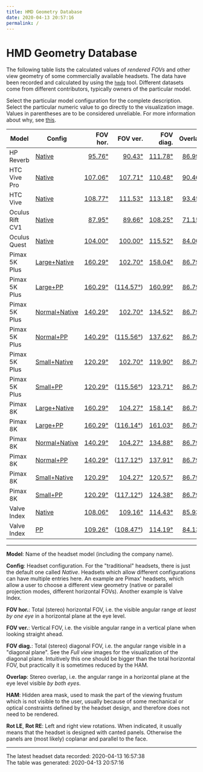 ```yaml
---
title: HMD Geometry Database
date: 2020-04-13 20:57:16
permalink: /
---
```

# HMD Geometry Database

The following table lists the calculated values of _rendered FOVs_ and other
view geometry of some commercially available headsets. The data have been
recorded and calculated by using the [`hmdq`](https://github.com/risa2000/hmdq)
tool. Different datasets come from different contributors, typically owners of
the particular model.

Select the particular model configuration for the complete description. Select
the particular numeric value to go directly to the visualization image. Values
in parentheses are to be considered unreliable. For more information about why,
see
[this](https://risa2000.github.io/vrdocs/docs/hmd_fov_calculation#parallel-projection).

Model | Config | FOV hor. | FOV ver. | FOV diag. | Overlap | HAM | Rot LE | Rot RE
--- | --- | ---: | ---: | ---: | ---: | ---: | ---: | ---:
HP Reverb | [Native](hmd_cfgs/Reverb_Native.md) | [95.76°](images/Reverb_Native_top.dmx.png) | [90.43°](images/Reverb_Native_left.dmx.png) | [111.78°](images/Reverb_Native_over.dmx.png) | [86.99°](images/Reverb_Native_top.dmx.png) | [0.04%](images/Reverb_Native_back.dmx.png) | 0.2° | -0.2°
HTC Vive Pro | [Native](hmd_cfgs/VivePro_Native.md) | [107.06°](images/VivePro_Native_top.dmx.png) | [107.71°](images/VivePro_Native_left.dmx.png) | [110.48°](images/VivePro_Native_over.dmx.png) | [90.46°](images/VivePro_Native_top.dmx.png) | [20.20%](images/VivePro_Native_back.dmx.png) |  | 
HTC Vive | [Native](hmd_cfgs/Vive_Native.md) | [108.77°](images/Vive_Native_top.dmx.png) | [111.53°](images/Vive_Native_left.dmx.png) | [113.18°](images/Vive_Native_over.dmx.png) | [93.45°](images/Vive_Native_top.dmx.png) | [19.10%](images/Vive_Native_back.dmx.png) |  | 
Oculus Rift CV1 | [Native](hmd_cfgs/OculusRiftCV1_Native.md) | [87.95°](images/OculusRiftCV1_Native_top.dmx.png) | [89.66°](images/OculusRiftCV1_Native_left.dmx.png) | [108.25°](images/OculusRiftCV1_Native_over.dmx.png) | [71.15°](images/OculusRiftCV1_Native_top.dmx.png) |  |  | 
Oculus Quest | [Native](hmd_cfgs/Quest_Native.md) | [104.00°](images/Quest_Native_top.dmx.png) | [100.00°](images/Quest_Native_left.dmx.png) | [115.52°](images/Quest_Native_over.dmx.png) | [84.00°](images/Quest_Native_top.dmx.png) | [5.69%](images/Quest_Native_back.dmx.png) |  | 
Pimax 5K Plus | [Large+Native](hmd_cfgs/Pimax5KPlus_Large_Native.md) | [160.29°](images/Pimax5KPlus_Large_Native_top.dmx.png) | [102.70°](images/Pimax5KPlus_Large_Native_left.dmx.png) | [158.04°](images/Pimax5KPlus_Large_Native_over.dmx.png) | [86.79°](images/Pimax5KPlus_Large_Native_top.dmx.png) | [3.49%](images/Pimax5KPlus_Large_Native_back.dmx.png) | -10.0° | 10.0°
Pimax 5K Plus | [Large+PP](hmd_cfgs/Pimax5KPlus_Large_PP.md) | [160.29°](images/Pimax5KPlus_Large_PP_top.dmx.png) | ([114.57°](images/Pimax5KPlus_Large_PP_left.dmx.png)) | [160.99°](images/Pimax5KPlus_Large_PP_over.dmx.png) | [86.79°](images/Pimax5KPlus_Large_PP_top.dmx.png) | [1.75%](images/Pimax5KPlus_Large_PP_back.dmx.png) |  | 
Pimax 5K Plus | [Normal+Native](hmd_cfgs/Pimax5KPlus_Normal_Native.md) | [140.29°](images/Pimax5KPlus_Normal_Native_top.dmx.png) | [102.70°](images/Pimax5KPlus_Normal_Native_left.dmx.png) | [134.52°](images/Pimax5KPlus_Normal_Native_over.dmx.png) | [86.79°](images/Pimax5KPlus_Normal_Native_top.dmx.png) | [8.73%](images/Pimax5KPlus_Normal_Native_back.dmx.png) | -10.0° | 10.0°
Pimax 5K Plus | [Normal+PP](hmd_cfgs/Pimax5KPlus_Normal_PP.md) | [140.29°](images/Pimax5KPlus_Normal_PP_top.dmx.png) | ([115.56°](images/Pimax5KPlus_Normal_PP_left.dmx.png)) | [137.62°](images/Pimax5KPlus_Normal_PP_over.dmx.png) | [86.79°](images/Pimax5KPlus_Normal_PP_top.dmx.png) | [8.73%](images/Pimax5KPlus_Normal_PP_back.dmx.png) |  | 
Pimax 5K Plus | [Small+Native](hmd_cfgs/Pimax5KPlus_Small_Native.md) | [120.29°](images/Pimax5KPlus_Small_Native_top.dmx.png) | [102.70°](images/Pimax5KPlus_Small_Native_left.dmx.png) | [119.90°](images/Pimax5KPlus_Small_Native_over.dmx.png) | [86.79°](images/Pimax5KPlus_Small_Native_top.dmx.png) | [8.73%](images/Pimax5KPlus_Small_Native_back.dmx.png) | -10.0° | 10.0°
Pimax 5K Plus | [Small+PP](hmd_cfgs/Pimax5KPlus_Small_PP.md) | [120.29°](images/Pimax5KPlus_Small_PP_top.dmx.png) | ([115.56°](images/Pimax5KPlus_Small_PP_left.dmx.png)) | [123.71°](images/Pimax5KPlus_Small_PP_over.dmx.png) | [86.79°](images/Pimax5KPlus_Small_PP_top.dmx.png) | [8.73%](images/Pimax5KPlus_Small_PP_back.dmx.png) |  | 
Pimax 8K | [Large+Native](hmd_cfgs/Pimax8K_Large_Native.md) | [160.29°](images/Pimax8K_Large_Native_top.dmx.png) | [104.27°](images/Pimax8K_Large_Native_left.dmx.png) | [158.14°](images/Pimax8K_Large_Native_over.dmx.png) | [86.79°](images/Pimax8K_Large_Native_top.dmx.png) | [3.49%](images/Pimax8K_Large_Native_back.dmx.png) | -10.0° | 10.0°
Pimax 8K | [Large+PP](hmd_cfgs/Pimax8K_Large_PP.md) | [160.29°](images/Pimax8K_Large_PP_top.dmx.png) | ([116.14°](images/Pimax8K_Large_PP_left.dmx.png)) | [161.03°](images/Pimax8K_Large_PP_over.dmx.png) | [86.79°](images/Pimax8K_Large_PP_top.dmx.png) | [1.75%](images/Pimax8K_Large_PP_back.dmx.png) |  | 
Pimax 8K | [Normal+Native](hmd_cfgs/Pimax8K_Normal_Native.md) | [140.29°](images/Pimax8K_Normal_Native_top.dmx.png) | [104.27°](images/Pimax8K_Normal_Native_left.dmx.png) | [134.88°](images/Pimax8K_Normal_Native_over.dmx.png) | [86.79°](images/Pimax8K_Normal_Native_top.dmx.png) | [8.73%](images/Pimax8K_Normal_Native_back.dmx.png) | -10.0° | 10.0°
Pimax 8K | [Normal+PP](hmd_cfgs/Pimax8K_Normal_PP.md) | [140.29°](images/Pimax8K_Normal_PP_top.dmx.png) | ([117.12°](images/Pimax8K_Normal_PP_left.dmx.png)) | [137.91°](images/Pimax8K_Normal_PP_over.dmx.png) | [86.79°](images/Pimax8K_Normal_PP_top.dmx.png) | [8.73%](images/Pimax8K_Normal_PP_back.dmx.png) |  | 
Pimax 8K | [Small+Native](hmd_cfgs/Pimax8K_Small_Native.md) | [120.29°](images/Pimax8K_Small_Native_top.dmx.png) | [104.27°](images/Pimax8K_Small_Native_left.dmx.png) | [120.57°](images/Pimax8K_Small_Native_over.dmx.png) | [86.79°](images/Pimax8K_Small_Native_top.dmx.png) | [8.73%](images/Pimax8K_Small_Native_back.dmx.png) | -10.0° | 10.0°
Pimax 8K | [Small+PP](hmd_cfgs/Pimax8K_Small_PP.md) | [120.29°](images/Pimax8K_Small_PP_top.dmx.png) | ([117.12°](images/Pimax8K_Small_PP_left.dmx.png)) | [124.38°](images/Pimax8K_Small_PP_over.dmx.png) | [86.79°](images/Pimax8K_Small_PP_top.dmx.png) | [8.73%](images/Pimax8K_Small_PP_back.dmx.png) |  | 
Valve Index | [Native](hmd_cfgs/Index_Native.md) | [108.06°](images/Index_Native_top.dmx.png) | [109.16°](images/Index_Native_left.dmx.png) | [114.43°](images/Index_Native_over.dmx.png) | [85.93°](images/Index_Native_top.dmx.png) | [24.88%](images/Index_Native_back.dmx.png) | -5.0° | 5.0°
Valve Index | [PP](hmd_cfgs/Index_PP.md) | [109.26°](images/Index_PP_top.dmx.png) | ([108.47°](images/Index_PP_left.dmx.png)) | [114.19°](images/Index_PP_over.dmx.png) | [84.13°](images/Index_PP_top.dmx.png) | [24.88%](images/Index_PP_back.dmx.png) |  | 


---

**Model**: Name of the headset model (including the company name).

**Config**: Headset configuration. For the "traditional" headsets, there is
just the default one called _Native_. Headsets which allow different
configurations can have multiple entries here. An example are Pimax' headsets,
which allow a user to choose a different view geometry (native or parallel
projection modes, different horizontal FOVs). Another example is Valve Index.

**FOV hor.**: Total (stereo) horizontal FOV, i.e. the visible angular range _at
least by one eye_ in a horizontal plane at the eye level.

**FOV ver.**: Vertical FOV, i.e. the visible angular range in a vertical plane
when looking straight ahead.

**FOV diag.**: Total (stereo) diagonal FOV, i.e. the angular range visible in a
"diagonal plane". See the _Full view_ images for the visualization of the
diagonal plane. Intuitively this one should be bigger than the total horizontal
FOV, but practically it is sometimes reduced by the HAM.

**Overlap**: Stereo overlap, i.e. the angular range in a horizontal plane at
the eye level visible _by both eyes_.

**HAM**: Hidden area mask, used to mask the part of the viewing frustum which
is not visible to the user, usually because of some mechanical or optical
constraints defined by the headset design, and therefore does not need to be
rendered.

**Rot LE**, **Rot RE**: Left and right view rotations. When indicated, it
usually means that the headset is designed with canted panels. Otherwise the
panels are (most likely) coplanar and parallel to the face.

---

The latest headset data recorded: 2020-04-13 16:57:38  
The table was generated: 2020-04-13 20:57:16
